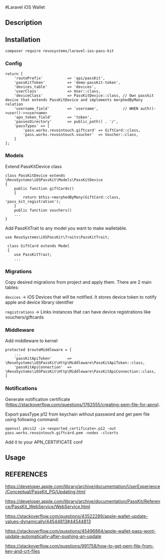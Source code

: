 #Laravel iOS Wallet

## Description

## Installation

`composer require revosystems/laravel-ios-pass-kit`

### Config
```
return [
    'routePrefix'           => 'api/passKit',
    'passKitToken'          => 'demo-passKit-token',
    'devices_table'         => 'devices',
    'userClass'             => User::class,
    'deviceClass'           => PassKitDevice::class, // Own passkit device that extends PassKitDevice and implements morphedByMany relation
    'username_field'        => 'username',           // WHEN auth()->user()-><username>
    'apn_token_field'       => 'token',
    'passesDirectory'       => public_path() . '/',
    'passTypes' => [
        'pass.works.revointouch.giftcard' => GiftCard::class,
        'pass.works.revointouch.voucher'  => Voucher::class,
    ]
];
```

### Models
Extend PassKitDevice class
```
class PassKitDevice extends \RevoSystems\iOSPassKit\Models\PassKitDevice
{
    public function giftCards()
    {
        return $this->morphedByMany(GiftCard::class, 'pass_kit_registration');
    }
    public function vouchers()
    ...
}    
```

Add PassKitTrait to any model you want to make walletable.
```
use RevoSystems\iOSPassKit\Traits\PassKitTrait;
 
 class GiftCard extends Model
 {
    use PassKitTrait;
    ...
 ```

### Migrations
Copy desired migrations from project and apply them.
There are 2 main tables:

`devices` -> iOS Devices that will be notified. It stores device token to notify apple and device library identifier

`registrations` -> Links instances that can have device registrations like vouchers/giftcards 



### Middleware
Add middleware to kernel
```
protected $routeMiddleware = [
    ...
    'passKitApiToken'       => \RevoSystems\iOSPassKit\Http\Middleware\PassKitApiToken::class,
    'passKitApiConnection'  => \RevoSystems\iOSPassKit\Http\Middleware\PassKitApiConnection::class,
]
```
### Notifications
Generate notification certificate (https://stackoverflow.com/questions/1762555/creating-pem-file-for-apns).

Export passType p12 from keychain without password and get pem file using following command:

`openssl pkcs12 -in <exported_certificate>.p12 -out pass.works.revointouch.giftcard.pem -nodes -clcerts`

Add it to your APN_CERTIFICATE conf


## Usage


## REFERENCES
https://developer.apple.com/library/archive/documentation/UserExperience/Conceptual/PassKit_PG/Updating.html

https://developer.apple.com/library/archive/documentation/PassKit/Reference/PassKit_WebService/WebService.html

https://stackoverflow.com/questions/43522289/apple-wallet-update-values-dynamically/44544813#44544813

https://stackoverflow.com/questions/45496864/apple-wallet-pass-wont-update-automatically-after-pushing-an-update

https://stackoverflow.com/questions/991758/how-to-get-pem-file-from-key-and-crt-files
